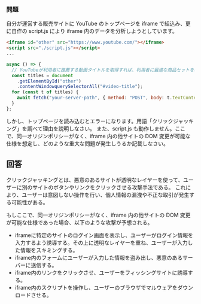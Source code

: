 ### 問題

自分が運営する販売サイトに YouTube のトップページを iframe で組込み、更に自作の script.js により iframe 内のデータを分析しようとしています。

```html
<iframe id="other" src="https://www.youtube.com/"></iframe>
<script src="./script.js"></script>
...
```

```javascript
async () => {
  // YouTubeが利用者に推薦する動画タイトルを取得すれば、利用者に最適な商品セットを表示できるのではないか？
  const titles = document
    .getElementById("other")
    .contentWindowquerySelectorAll("#video-title");
  for (const t of titles) {
    await fetch("your-server-path", { method: "POST", body: t.textContent });
  }
};
```

しかし、トップページを読み込むとエラーになります。用語「クリックジャッキング」を調べて理由を説明しなさい。
また、script.js も動作しません。ここで、同一オリジンポリシーがなく、iframe 内の他サイトの DOM 変更が可能な仕様を想定し、どのような重大な問題が発生しうるか記載しなさい。

## 回答

クリックジャッキングとは、悪意のあるサイトが透明なレイヤーを使って、ユーザーに別のサイトのボタンやリンクをクリックさせる攻撃手法である。
これにより、ユーザーは意図しない操作を行い、個人情報の漏洩や不正な取引が発生する可能性がある。

もしここで、同一オリジンポリシーがなく、iframe 内の他サイトの DOM 変更が可能な仕様であった場合、以下のような攻撃が予想される。

- iframeに特定のサイトのログイン画面を表示し、ユーザーがログイン情報を入力するよう誘導する。その上に透明なレイヤーを重ね、ユーザーが入力した情報をスキミングする。
- iframe内のフォームにユーザーが入力した情報を盗み出し、悪意のあるサーバーに送信する。
- iframe内のリンクをクリックさせ、ユーザーをフィッシングサイトに誘導する。
- iframe内のスクリプトを操作し、ユーザーのブラウザでマルウェアをダウンロードさせる。
